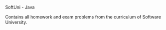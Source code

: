 SoftUni - Java


Contains all homework and exam problems from the curriculum of Software University.
